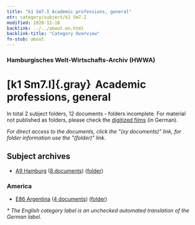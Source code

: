 ```yaml
---
title: "k1 Sm7.I Academic professions, general"
etr: category/subject/k1 Sm7.I
modified: 2020-12-18
backlink: ../../about.en.html
backlink-title: "Category Overview"
fn-stub: about
---
```


### Hamburgisches Welt-Wirtschafts-Archiv (HWWA)
# [k1 Sm7.I]{.gray}&#8201; Academic professions, general&#160; 





In total 2 subject folders, 12 documents - folders incomplete.
For material not published as folders, please check the [digitized films](/film/h1_sh) (in German).

_For direct access to the documents, click the "(xy documents)" link, for folder information use the "(folder)" link._

## Subject archives


- [A9 Hamburg](../../../geo/about.en.html#A9) (<a href="https://dfg-viewer.de/show/?tx_dlf[id]=https://pm20.zbw.eu/mets/sh/1409xx/140905/1447xx/144727/public.mets.en.xml" target="_blank">8 documents</a>) ([folder](http://purl.org/pressemappe20/folder/sh/140905,144727))

### America

- [E86 Argentina](../../../geo/about.en.html#E86) (<a href="https://dfg-viewer.de/show/?tx_dlf[id]=https://pm20.zbw.eu/mets/sh/1416xx/141692/1447xx/144727/public.mets.en.xml" target="_blank">4 documents</a>) ([folder](http://purl.org/pressemappe20/folder/sh/141692,144727))


_* The English category label is an unchecked automated translation of the German label._

